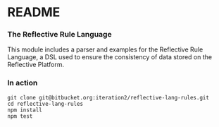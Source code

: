 # README #

### The Reflective Rule Language ###

This module includes a parser and examples for the Reflective Rule Language, a
DSL used to ensure the consistency of data stored on the Reflective Platform.

### In action ###

```
git clone git@bitbucket.org:iteration2/reflective-lang-rules.git
cd reflective-lang-rules
npm install
npm test
```
